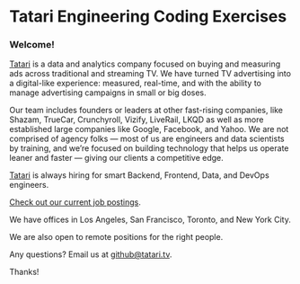 # Tatari Engineering Coding Exercises

### Welcome!

[Tatari](https://www.tatari.tv) is a data and analytics company focused on buying and measuring ads across traditional and streaming TV. We have turned TV advertising into a digital-like experience: measured, real-time, and with the ability to manage advertising campaigns in small or big doses.

Our team includes founders or leaders at other fast-rising companies, like Shazam, TrueCar, Crunchyroll, Vizify, LiveRail, LKQD as well as more established large companies like Google, Facebook, and Yahoo. We are not comprised of agency folks — most of us are engineers and data scientists by training, and we’re focused on building technology that helps us operate leaner and faster — giving our clients a competitive edge.

[Tatari](https://www.tatari.tv/about-us) is always hiring for smart Backend, Frontend, Data, and DevOps engineers.

[Check out our current job postings](https://www.tatari.tv/careers).

We have offices in Los Angeles, San Francisco, Toronto, and New York City. 

We are also open to remote positions for the right people.


Any questions? Email us at [github@tatari.tv](mailto:github@tatari.tv).

Thanks!
